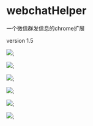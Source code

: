 webchatHelper
=============

一个微信群发信息的chrome扩展

version 1.5

![](//github.com/think2011/webchatHelper/raw/master/img/demo.gif);

![](//github.com/think2011/webchatHelper/raw/master/img/1.png);

![](//github.com/think2011/webchatHelper/raw/master/img/2.png);

![](//github.com/think2011/webchatHelper/raw/master/img/3.png);

![](//github.com/think2011/webchatHelper/raw/master/img/4.png);

![](//github.com/think2011/webchatHelper/raw/master/img/5.png);
